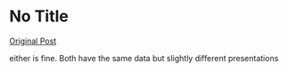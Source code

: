 # No Title

[Original Post](https://discourse.onlinedegree.iitm.ac.in/t/168449/5)

<p>either is fine. Both have the same data but slightly different presentations</p>